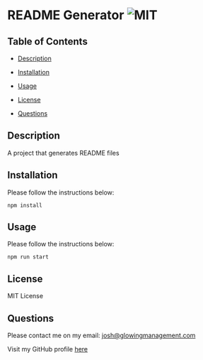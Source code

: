 # README Generator ![MIT](https://img.shields.io/badge/MIT-License-green)
## Table of Contents
- [Description](#description)
- [Installation](#installation)
- [Usage](#usage)
- [License](#license)


- [Questions](#questions) 

    
## Description
A project that generates README files 

    
## Installation
Please follow the instructions below:
```
npm install
```

    
## Usage
Please follow the instructions below:
```
npm run start
```

    
## License
MIT License

    
    
    
## Questions
Please contact me on my email: josh@glowingmanagement.com 

Visit my GitHub profile [here](https://github.com/glowingmanagement)
    
    